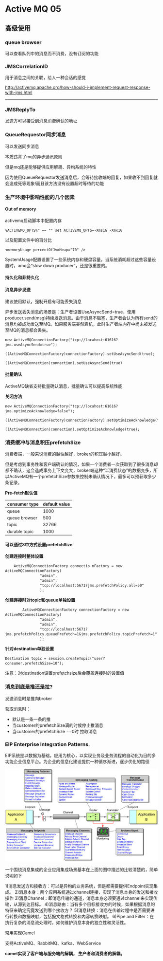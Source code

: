 # Active MQ 05

## 高级使用

### queue browser

可以查看队列中的消息而不消费，没有订阅的功能

### JMSCorrelationID

用于消息之间的关联，给人一种会话的感觉

http://activemq.apache.org/how-should-i-implement-request-response-with-jms.html

---

### **JMSReplyTo**

发送方可以接受到消息消费确认的地址

### QueueRequestor同步消息

可以发送同步消息

本质违背了mq的异步通讯原则

但是mq还是能够提供应用解耦、异构系统的特性

因为使用QueueRequestor发送消息后，会等待接收端的回复，如果收不到回复就会造成死等现象!而且该方法没有设置超时等待的功能 

### 生产环境中影响性能的几个因素

#### Out of memory

activemq启动脚本中配置内存

```
%ACTIVEMQ_OPTS%" == "" set ACTIVEMQ_OPTS=-Xms1G -Xmx1G
```



以及配置文件中的百分比

```
<memoryUsage percentOfJvmHeap="70" />
```



SystemUsage配置设置了一些系统内存和硬盘容量，当系统消耗超过这些容量设置时，amq会“slow down producer”，还是很重要的。

#### 持久化和非持久化

#### 消息异步发送

建议使用默认，强制开启有可能丢失消息

异步发送丢失消息的场景是：生产者设置UseAsyncSend=true，使用producer.send(msg)持续发送消息。由于消息不阻塞，生产者会认为所有send的消息均被成功发送至MQ。如果服务端突然宕机，此时生产者端内存中尚未被发送至MQ的消息都会丢失。

```
new ActiveMQConnectionFactory("tcp://locahost:61616?jms.useAsyncSend=true");
```

```
((ActiveMQConnectionFactory)connectionFactory).setUseAsyncSend(true);
```

```
((ActiveMQConnection)connection).setUseAsyncSend(true)
```



#### 批量确认

ActiveMQ缺省支持批量确认消息，批量确认可以提高系统性能

**关闭方法**

```
new ActiveMQConnectionFactory("tcp://locahost:61616?jms.optimizeAcknowledge=false");
```

```
((ActiveMQConnectionFactory)connectionFactory).setOptimizeAcknowledge(fase);
```

```
((ActiveMQConnection)connection).setOptimizeAcknowledge(true);
```



### 消费缓冲与消息积压prefetchSize

消费者端，一般来说消费的越快越好，broker的积压越小越好。

但是考虑到事务性和客户端确认的情况，如果一个消费者一次获取到了很多消息却都不确认，这会造成事务上下文变大，broker端这种“半消费状态”的数据变多，所以ActiveMQ有一个prefetchSize参数来控制未确认情况下，最多可以预获取多少条记录。

**Pre-fetch默认值**

| consumer type | default value |
| ------------- | ------------- |
| queue         | 1000          |
| queue browser | 500           |
| topic         | 32766         |
| durable topic | 1000          |



#### 可以通过3中方式设置prefetchSize

**创建连接时整体设置**

```
	ActiveMQConnectionFactory connectio nFactory = new ActiveMQConnectionFactory(
				"admin",
				"admin",
				"tcp://localhost:5671?jms.prefetchPolicy.all=50"
				);
```

**创建连接时对topic和queue单独设置**

```
		ActiveMQConnectionFactory connectionFactory = new ActiveMQConnectionFactory(
				"admin",
				"admin",
				"tcp://localhost:5671?jms.prefetchPolicy.queuePrefetch=1&jms.prefetchPolicy.topicPrefetch=1"
				);
```

**针对destination单独设置**

```
Destination topic = session.createTopic("user?consumer.prefetchSize=10");
```



注意：对destination设置prefetchsize后会覆盖连接时的设置值




### 消息到底是推还是拉?

发送消息时是推向broker

获取消息时：

- 默认是一条一条的推
- 当customer的prefetchSize满的时候停止推消息
- 当customer的prefetchSize ==0时 拉取消息

### EIP Enterprise Integration Patterns.

EIP系统是以数据为基础，应用为核心，以实现业务及业务流程的自动化为目的多功能企业信息平台。为企业的信息化建设提供一种循序渐进，逐步优化的路径



![image-20200207162242385](images2/image-20200207162242385.png)

一个围绕消息集成的企业应用集成场景基本在上面的图中描述的比较清楚的，简单说明如下

1)消息发送方和接收方：可以是异构的业务系统，但是都需要提供Endpoint实现集成。
2)消息本身：两个应用系统通过channel连接，实现了消息本身的发送和接收操作
3)消息Channel：即消息传输的通道，消息本身必须要通过channel来实现传输，从源到达目标。
4)消息路由：当有多个目标接收方的时候，如果根据消息的特征来确定究竟发送到哪个接收方？
5)消息转换：消息在传输过程中是否需要进行转换和数据映射，包括报文格式转换和内容转换映射。
6)Pipe and Filter：在执行复杂的消息流处理时，如何维护消息本身的独立性和灵活性。



常用实现Camel

支持ActiveMQ、RabbitMQ、kafka、WebService

**camel实现了客户端与服务端的解耦， 生产者和消费者的解耦。**


